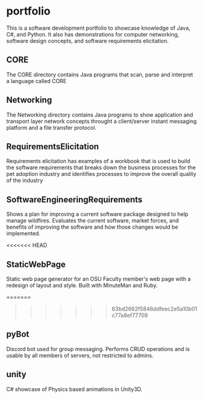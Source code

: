 # portfolio
This is a software development portfolio to showcase knowledge of Java, C#, and Python.  It also has demonstrations for computer networking, software design concepts, and software requirements elicitation.

## CORE
The CORE directory contains Java programs that scan, parse and interpret a language called CORE

## Networking
The Networking directory contains Java programs to show application and transport layer network concepts throught a client/server instant messaging platform and a file transfer protocol.

## RequirementsElicitation
Requirements elicitation has examples of a workbook that is used to build the software requirements that breaks down the business processes for the pet adoption industry and identifies processes to improve the overall quality of the industry

## SoftwareEngineeringRequirements
Shows a plan for improving a current software package designed to help manage wildfires.  Evaluates the current software, market forces, and benefits of improving the software and how those changes would be implemented.

<<<<<<< HEAD
## StaticWebPage
Static web page generator for an OSU Faculty member's web page with a redesign of layout and style.  Built with MinuteMan and Ruby.

=======
>>>>>>> 63bd2662f5846ddfeec2e5a10b01c77a8ef77709
## pyBot
Discord bot used for group messaging.  Performs CRUD operations and is usable by all members of servers, not restricted to admins.

## unity
C# showcase of Physics based animations in Unity3D.
